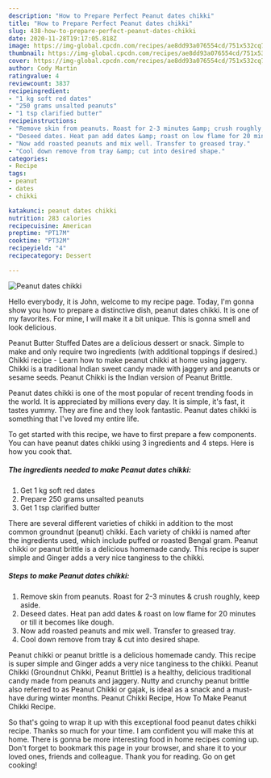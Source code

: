 ```yaml
---
description: "How to Prepare Perfect Peanut dates chikki"
title: "How to Prepare Perfect Peanut dates chikki"
slug: 438-how-to-prepare-perfect-peanut-dates-chikki
date: 2020-11-28T19:17:05.818Z
image: https://img-global.cpcdn.com/recipes/ae8dd93a076554cd/751x532cq70/peanut-dates-chikki-recipe-main-photo.jpg
thumbnail: https://img-global.cpcdn.com/recipes/ae8dd93a076554cd/751x532cq70/peanut-dates-chikki-recipe-main-photo.jpg
cover: https://img-global.cpcdn.com/recipes/ae8dd93a076554cd/751x532cq70/peanut-dates-chikki-recipe-main-photo.jpg
author: Cody Martin
ratingvalue: 4
reviewcount: 3837
recipeingredient:
- "1 kg soft red dates"
- "250 grams unsalted peanuts"
- "1 tsp clarified butter"
recipeinstructions:
- "Remove skin from peanuts. Roast for 2-3 minutes &amp; crush roughly, keep aside."
- "Deseed dates. Heat pan add dates &amp; roast on low flame for 20 minutes or till it becomes like dough."
- "Now add roasted peanuts and mix well. Transfer to greased tray."
- "Cool down remove from tray &amp; cut into desired shape."
categories:
- Recipe
tags:
- peanut
- dates
- chikki

katakunci: peanut dates chikki 
nutrition: 283 calories
recipecuisine: American
preptime: "PT17M"
cooktime: "PT32M"
recipeyield: "4"
recipecategory: Dessert

---
```



![Peanut dates chikki](https://img-global.cpcdn.com/recipes/ae8dd93a076554cd/751x532cq70/peanut-dates-chikki-recipe-main-photo.jpg)

Hello everybody, it is John, welcome to my recipe page. Today, I'm gonna show you how to prepare a distinctive dish, peanut dates chikki. It is one of my favorites. For mine, I will make it a bit unique. This is gonna smell and look delicious.

Peanut Butter Stuffed Dates are a delicious dessert or snack. Simple to make and only require two ingredients (with additional toppings if desired.) Chikki recipe - Learn how to make peanut chikki at home using jaggery. Chikki is a traditional Indian sweet candy made with jaggery and peanuts or sesame seeds. Peanut Chikki is the Indian version of Peanut Brittle.

Peanut dates chikki is one of the most popular of recent trending foods in the world. It is appreciated by millions every day. It is simple, it's fast, it tastes yummy. They are fine and they look fantastic. Peanut dates chikki is something that I've loved my entire life.


To get started with this recipe, we have to first prepare a few components. You can have peanut dates chikki using 3 ingredients and 4 steps. Here is how you cook that.

<!--inarticleads1-->

##### The ingredients needed to make Peanut dates chikki:

1. Get 1 kg soft red dates
1. Prepare 250 grams unsalted peanuts
1. Get 1 tsp clarified butter


There are several different varieties of chikki in addition to the most common groundnut (peanut) chikki. Each variety of chikki is named after the ingredients used, which include puffed or roasted Bengal gram. Peanut chikki or peanut brittle is a delicious homemade candy. This recipe is super simple and Ginger adds a very nice tanginess to the chikki. 

<!--inarticleads2-->

##### Steps to make Peanut dates chikki:

1. Remove skin from peanuts. Roast for 2-3 minutes &amp; crush roughly, keep aside.
1. Deseed dates. Heat pan add dates &amp; roast on low flame for 20 minutes or till it becomes like dough.
1. Now add roasted peanuts and mix well. Transfer to greased tray.
1. Cool down remove from tray &amp; cut into desired shape.


Peanut chikki or peanut brittle is a delicious homemade candy. This recipe is super simple and Ginger adds a very nice tanginess to the chikki. Peanut Chikki (Groundnut Chikki, Peanut Brittle) is a healthy, delicious traditional candy made from peanuts and jaggery. Nutty and crunchy peanut brittle also referred to as Peanut Chikki or gajak, is ideal as a snack and a must-have during winter months. Peanut Chikki Recipe, How To Make Peanut Chikki Recipe. 

So that's going to wrap it up with this exceptional food peanut dates chikki recipe. Thanks so much for your time. I am confident you will make this at home. There is gonna be more interesting food in home recipes coming up. Don't forget to bookmark this page in your browser, and share it to your loved ones, friends and colleague. Thank you for reading. Go on get cooking!
